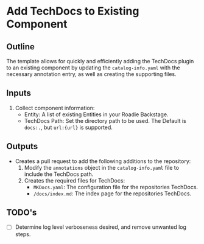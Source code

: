 # Add TechDocs to Existing Component

## Outline
The template allows for quickly and efficiently adding the TechDocs plugin to an existing component by updating the `catalog-info.yaml` with the necessary annotation entry, as well as creating the supporting files.

## Inputs
1. Collect component information:
   - Entity: A list of existing Entities in your Roadie Backstage.
   - TechDocs Path: Set the directory path to be used. The Default is `docs:.`, but `url:{url}` is supported.

## Outputs
- Creates a pull request to add the following additions to the repository:
  1. Modify the `annotations` object in the `catalog-info.yaml` file to include the TechDocs path.
  2. Creates the required files for TechDocs:
     - `MKDocs.yaml`: The configuration file for the repositories TechDocs.
     - `/docs/index.md`: The index page for the repositories TechDocs.

## TODO's

- [ ] Determine log level verboseness desired, and remove unwanted log steps.